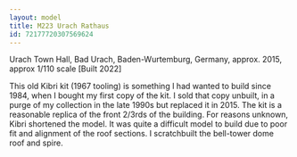 ```yaml
---
layout: model
title: M223 Urach Rathaus
id: 72177720307569624
---
```


Urach Town Hall, Bad Urach, Baden-Wurtemburg, Germany, approx. 2015, approx 1/110 scale  [Built 2022]

This old Kibri kit (1967 tooling) is something I had wanted to build since 1984, when I bought my first copy of the kit. I sold that copy unbuilt, in a purge of my collection in the late 1990s but replaced it in 2015. The kit is a reasonable replica of the front 2/3rds of the building. For reasons unknown, Kibri shortened the model. It was quite a difficult model to build due to poor fit and alignment of the roof sections. I scratchbuilt the bell-tower dome roof and spire.


